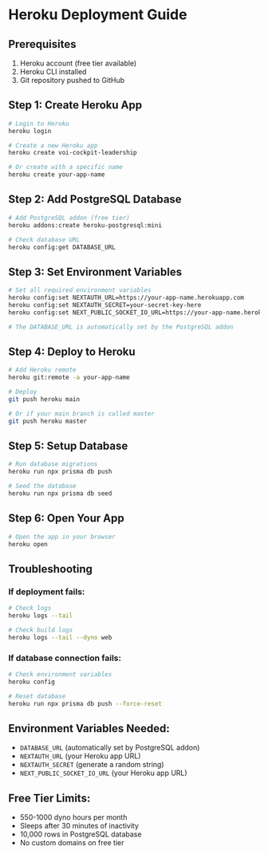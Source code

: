 # Heroku Deployment Guide

## Prerequisites
1. Heroku account (free tier available)
2. Heroku CLI installed
3. Git repository pushed to GitHub

## Step 1: Create Heroku App

```bash
# Login to Heroku
heroku login

# Create a new Heroku app
heroku create voi-cockpit-leadership

# Or create with a specific name
heroku create your-app-name
```

## Step 2: Add PostgreSQL Database

```bash
# Add PostgreSQL addon (free tier)
heroku addons:create heroku-postgresql:mini

# Check database URL
heroku config:get DATABASE_URL
```

## Step 3: Set Environment Variables

```bash
# Set all required environment variables
heroku config:set NEXTAUTH_URL=https://your-app-name.herokuapp.com
heroku config:set NEXTAUTH_SECRET=your-secret-key-here
heroku config:set NEXT_PUBLIC_SOCKET_IO_URL=https://your-app-name.herokuapp.com

# The DATABASE_URL is automatically set by the PostgreSQL addon
```

## Step 4: Deploy to Heroku

```bash
# Add Heroku remote
heroku git:remote -a your-app-name

# Deploy
git push heroku main

# Or if your main branch is called master
git push heroku master
```

## Step 5: Setup Database

```bash
# Run database migrations
heroku run npx prisma db push

# Seed the database
heroku run npx prisma db seed
```

## Step 6: Open Your App

```bash
# Open the app in your browser
heroku open
```

## Troubleshooting

### If deployment fails:
```bash
# Check logs
heroku logs --tail

# Check build logs
heroku logs --tail --dyno web
```

### If database connection fails:
```bash
# Check environment variables
heroku config

# Reset database
heroku run npx prisma db push --force-reset
```

## Environment Variables Needed:
- `DATABASE_URL` (automatically set by PostgreSQL addon)
- `NEXTAUTH_URL` (your Heroku app URL)
- `NEXTAUTH_SECRET` (generate a random string)
- `NEXT_PUBLIC_SOCKET_IO_URL` (your Heroku app URL)

## Free Tier Limits:
- 550-1000 dyno hours per month
- Sleeps after 30 minutes of inactivity
- 10,000 rows in PostgreSQL database
- No custom domains on free tier
